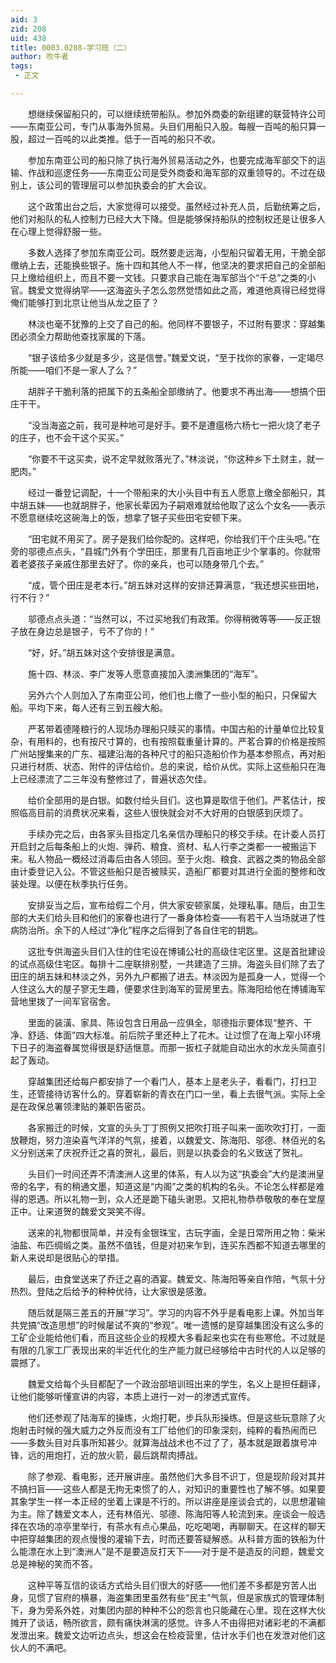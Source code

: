 ```yaml
---
aid: 3
zid: 208
uid: 438
title: 0003.0208-学习班（二）
author: 吹牛者
tags: 
 - 正文

---
```




　　想继续保留船只的，可以继续统带船队。参加外商委的新组建的联营特许公司——东南亚公司，专门从事海外贸易。头目们用船只入股。每艘一百吨的船只算一股，超过一百吨的以此类推。低于一百吨的船只不收。

　　参加东南亚公司的船只除了执行海外贸易活动之外，也要完成海军部交下的运输、作战和巡逻任务——东南亚公司是受外商委和海军部的双重领导的。不过在级别上，该公司的管理层可以参加执委会的扩大会议。

　　这个政策出台之后，大家觉得可以接受。虽然经过补充人员，后勤统筹之后，他们对船队的私人控制力已经大大下降。但是能够保持船队的控制权还是让很多人在心理上觉得舒服一些。

　　多数人选择了参加东南亚公司。既然要走远海，小型船只留着无用，干脆全部缴纳上去，还能换些银子。施十四和其他人不一样，他坚决的要求把自己的全部船只上缴给组织上，而且不要一文钱。只要求自己能在海军部当个“千总”之类的小官。魏爱文觉得纳罕——这海盗头子怎么忽然觉悟如此之高，难道他真得已经觉得俺们能够打到北京让他当从龙之臣了？

　　林淡也毫不犹豫的上交了自己的船。他同样不要银子，不过附有要求：穿越集团必须全力帮助他查找家属的下落。

　　“银子该给多少就是多少，这是信誉。”魏爱文说，“至于找你的家眷，一定竭尽所能——咱们不是一家人了么？”

　　胡胖子干脆利落的把属下的五条船全部缴纳了。他要求不再出海——想搞个田庄干干。

　　“没当海盗之前，我可是种地可是好手。要不是遭瘟杨六杨七一把火烧了老子的庄子，也不会干这个买买。”

　　“你要不干这买卖，说不定早就败落光了。”林淡说，“你这种乡下土财主，就一肥肉。”

　　经过一番登记调配，十一个带船来的大小头目中有五人愿意上缴全部船只，其中胡五妹——也就胡胖子，他家长辈因为子嗣艰难就给他取了这么个女名——表示不愿意继续吃这碗海上的饭，想拿了银子买些田宅安顿下来。

　　“田宅就不用买了。房子是我们给你配的。这样吧，你给我们干个庄头吧。”在旁的邬德点点头，“县城门外有个学田庄，那里有几百亩地正少个掌事的。你就带着老婆孩子亲戚住那里去好了。你的亲兵，也可以随身带几个去。”

　　“成，管个田庄是老本行。”胡五妹对这样的安排还算满意，“我还想买些田地，行不行？”

　　邬德点点头道：“当然可以，不过买地我们有政策。你得稍微等等——反正银子放在身边总是银子，亏不了你的！”

　　“好，好。”胡五妹对这个安排很是满意。

　　施十四、林淡、李广发等人愿意直接加入澳洲集团的“海军”。

　　另外六个人则加入了东南亚公司，他们也上缴了一些小型的船只，只保留大船。平均下来，每人还有三到五艘大船。

　　严茗带着德隆粮行的人现场办理船只赎买的事情。中国古船的计量单位比较复杂，有用料的，也有按尺寸算的，也有按照载重量计算的。严茗合算的价格是按照广州站搜集来的广东、福建沿海的各种尺寸的船只造船价作为基本参照点，再对船只进行材质、状态、附件的评估给价。总的来说，给价从优。实际上这些船只在海上已经漂流了二三年没有整修过了，普遍状态欠佳。

　　给价全部用的是白银。如数付给头目们。这也算是取信于他们。严茗估计，按照临高目前的消费状况来看，这些人很快就会对不大好用的白银感到厌烦了。

　　手续办完之后，由各家头目指定几名亲信办理船只的移交手续。在计委人员打开启封之后每条船上的火炮、弹药、粮食、资材、私人行李之类都一一被搬运下来。私人物品一概经过消毒后由各人领回。至于火炮、粮食、武器之类的物品全部由计委登记入公。不管这些船只是否被赎买，造船厂都要对其进行全面的整修和改装处理。以便在秋季执行任务。

　　安排妥当之后，宣布给假二个月，供大家安顿家属，处理私事。随后，由卫生部的大夫们给头目和他们的家眷也进行了一番身体检查——有若干人当场就进了性病防治所。余下的人经过“净化”程序之后得到了各自住宅的钥匙。

　　这批专供海盗头目们入住的住宅设在博铺公社的高级住宅区里。这是首批建设的试点高级住宅区。每排十二座联排别墅，一共建造了三排。海盗头目们除了去了田庄的胡五妹和林淡之外，另外九户都搬了进去。林淡因为是孤身一人，觉得一个人住这么大的屋子寥无生趣，便要求住到海军的营房里去。陈海阳给他在博铺海军营地里拨了一间军官宿舍。

　　里面的装潢、家具、陈设包含日用品一应俱全，邬德指示要体现“整齐、干净、舒适、体面”四大标准。前后院子里还种上了花木。让过惯了在海上窄小环境下日子的海盗眷属觉得很是舒适惬意。而那一扳杠子就能自动出水的水龙头简直引起了轰动。

　　穿越集团还给每户都安排了一个看门人，基本上是老头子，看看门，打扫卫生，还管接待访客什么的。穿着崭新的青衣在门口一坐，看上去很气派。实际上全是在政保总署领津贴的兼职告密员。

　　各家搬迁的时候，文宣的头头丁丁照例又把吹打班子叫来一面吹吹打打，一面放鞭炮，努力渲染喜气洋洋的气氛，接着，以魏爱文、陈海阳、邬德、林佰光的名义分别送来了庆祝乔迁之喜的贺礼，最后，则是以执委会的名义致送了贺礼。

　　头目们一时间还弄不清澳洲人这里的体系，有人以为这“执委会”大约是澳洲皇帝的名字，有的稍通文墨，知道这是“内阁”之类的机构的名头。不论怎么样都是难得的恩遇。所以礼物一到，众人还是跪下磕头谢恩。又把礼物恭恭敬敬的奉在堂屋正中。让来道贺的魏爱文哭笑不得。

　　送来的礼物都很简单，并没有金银珠宝，古玩字画，全是日常所用之物：柴米油盐、布匹绸缎之类。虽然不值钱，但是对初来乍到，连买东西都不知道去哪里的新人来说却是很贴心的举措。

　　最后，由食堂送来了乔迁之喜的酒宴。魏爱文、陈海阳等亲自作陪，气氛十分热烈。登陆之后给予的种种优待，让大家很是感激。

　　随后就是隔三差五的开展“学习”。学习的内容不外乎是看电影上课。外加当年共党搞“改造思想”的时候屡试不爽的“参观”。唯一遗憾的是穿越集团没有这么多的工矿企业能给他们看，而且这些企业的规模大多看起来也实在有些寒伧。不过就是有限的几家工厂表现出来的半近代化的生产能力就已经够给中古时代的人以足够的震撼了。

　　魏爱文给每个头目都配了一个政治部培训班出来的学生，名义上是担任翻译，让他们能够听懂宣讲的内容，本质上进行一对一的渗透式宣传。

　　他们还参观了陆海军的操练，火炮打靶，步兵队形操练。但是这些玩意除了火炮射击时候的强大威力之外反而没有工厂给他们的印象深刻，纯粹的看热闹而已——多数头目对兵事所知甚少。就算海战战术也不过了了，基本就是跟着旗号冲锋，远的用炮打，近的放火箭，最后跳帮肉搏战。

　　除了参观、看电影，还开展讲座。虽然他们大多目不识丁，但是现阶段对其并不搞扫盲——这些人都是无拘无束惯了的人，对知识的重要性也了解不够。如果要其象学生一样一本正经的坐着上课是不行的。所以讲座是座谈会式的，以思想灌输为主。除了魏爱文本人，还有林佰光、邬德、陈海阳等人轮流到来。座谈会一般选择在农场的凉亭里举行，有茶水有点心果品，吃吃喝喝，再聊聊天。在这样的聊天中把穿越集团的观点慢慢的灌输下去，时而还要答疑解惑。从科普方面的铁船为什么能漂在水上到“澳洲人”是不是要造反打天下——对于是不是造反的问题，魏爱文总是神秘的笑而不答。

　　这种平等互信的谈话方式给头目们很大的好感——他们差不多都是穷苦人出身，见惯了官府的横暴，海盗集团里虽然有些“民主”气氛，但是家族式的管理体制下，身为旁系外姓，对集团内部的种种不公的怨言也只能藏在心里。现在这样大伙摊开了谈话，畅所欲言，颇有痛快淋漓的感觉。许多人不由得把对诸彩老的不满都发泄出来。魏爱文边听边点头，想这会在检疫营里，估计水手们也在发泄对他们这伙人的不满吧。


